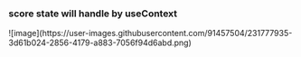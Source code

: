 <h3>score state will handle by useContext</h3>
![image](https://user-images.githubusercontent.com/91457504/231777935-3d61b024-2856-4179-a883-7056f94d6abd.png)
